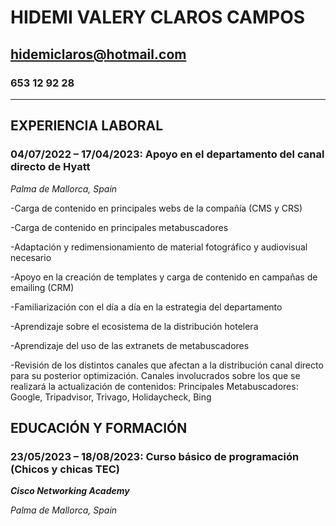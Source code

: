 # **HIDEMI VALERY CLAROS CAMPOS**


## **hidemiclaros@hotmail.com**


### 653 12 92 28


****************************************************************************************************

## **EXPERIENCIA LABORAL**


### **04/07/2022 – 17/04/2023: Apoyo en el departamento del canal directo de Hyatt**  


_Palma de Mallorca, Spain_


-Carga de contenido en principales webs de la compañía (CMS y CRS)


-Carga de contenido en principales metabuscadores


-Adaptación y redimensionamiento de material fotográfico y audiovisual necesario


-Apoyo en la creación de templates y carga de contenido en campañas de emailing (CRM)


-Familiarización con el día a día en la estrategia del departamento


-Aprendizaje sobre el ecosistema de la distribución hotelera


-Aprendizaje del uso de las extranets de metabuscadores


-Revisión de los distintos canales que afectan a la distribución canal directo para su posterior optimización. Canales
involucrados sobre los que se realizará la actualización de contenidos: Principales Metabuscadores: Google, Tripadvisor, Trivago, Holidaycheck, Bing


## **EDUCACIÓN Y FORMACIÓN**


### **23/05/2023 – 18/08/2023: Curso básico de programación (Chicos y chicas TEC)**


_**Cisco Networking Academy**_


_Palma de Mallorca, Spain_







